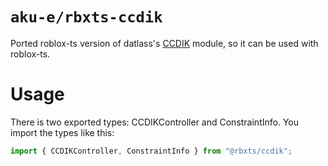# `aku-e/rbxts-ccdik`
Ported roblox-ts version of datlass's [CCDIK](https://github.com/datlass/Rbx-CCDIK) module, so it can be used with roblox-ts.

# Usage
There is two exported types: CCDIKController and ConstraintInfo.
You import the types like this:
```ts
import { CCDIKController, ConstraintInfo } from "@rbxts/ccdik";
```
